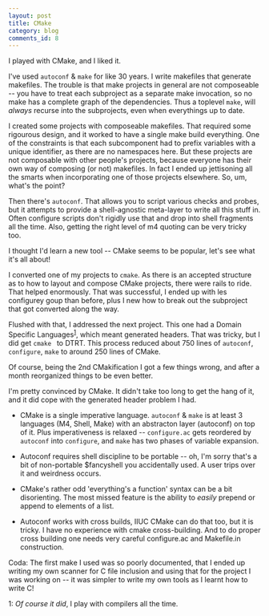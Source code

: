 ```yaml
---
layout: post
title: CMake
category: blog
comments_id: 8
---
```


I played with CMake, and I liked it.

I've used `autoconf` & `make` for like 30 years.  I write makefiles
that generate makefiles.  The trouble is that make projects in general
are not composeable -- you have to treat each subproject as a separate
make invocation, so no make has a complete graph of the dependencies.
Thus a toplevel `make`, will *always* recurse into the subprojects,
even when everythings up to date.

I created some projects with composeable makefiles.  That required
some rigourous design, and it worked to have a single make build
everything.  One of the constraints is that each subcomponent had to
prefix variables with a unique identifier, as there are no namespaces
here.  But these projects are not composable with other people's
projects, because everyone has their own way of composing (or not)
makefiles.  In fact I ended up jettisoning all the smarts when
incorporating one of those projects elsewhere.  So, um, what's the
point?

Then there's `autoconf`.  That allows you to script various checks and
probes, but it attempts to provide a shell-agnostic meta-layer to
write all this stuff in.  Often configure scripts don't rigidly use
that and drop into shell fragments all the time.  Also, getting the
right level of m4 quoting can be very tricky too.

I thought I'd learn a new tool -- CMake seems to be popular, let's
see what it's all about!

I converted one of my projects to `cmake`.  As there is an accepted
structure as to how to layout and compose CMake projects, there were
rails to ride.  That helped enormously.  That was successful, I ended
up with les configurey goup than before, plus I new how to break out
the subproject that got converted along the way.

Flushed with that, I addressed the next project.  This one had a
Domain Specific Languages<sup>[1](#foot1)</sup>, which meant generated
headers.  That was tricky, but I did get `cmake ` to DTRT.  This
process reduced about 750 lines of `autoconf`, `configure`, `make` to
around 250 lines of CMake.

Of course, being the 2nd CMakification I got a few things wrong, and
after a month reorganized things to be even better.

I'm pretty convinced by CMake.  It didn't take too long to get the
hang of it, and it did cope with the generated header problem I had.

- CMake is a single imperative language.  `autoconf` & `make` is at
  least 3 languages (M4, Shell, Make) with an abstracton layer
  (autoconf) on top of it.  Plus imperativeness is relaxed --
  `configure.ac` gets reordered by `autoconf` into `configure`, and
  `make` has two phases of variable expansion.

- Autoconf requires shell discipline to be portable -- oh, I'm sorry
  that's a bit of non-portable $fancyshell you accidentally used.  A
  user trips over it and weirdness occurs.

- CMake's rather odd 'everything's a function' syntax can be a bit
  disorienting.  The most missed feature is the ability to *easily*
  prepend or append to elements of a list.

- Autoconf works with cross builds, IIUC CMake can do that too, but it
  is tricky.  I have no experience with cmake cross-building.  And to
  do proper cross building one needs very careful configure.ac and
  Makefile.in construction.

Coda: The first make I used was so poorly documented, that I ended up
writing my own scanner for C file inclusion and using that for the
project I was working on -- it was simpler to write my own tools as I
learnt how to write C!

<a name="foot1">1</a>: *Of course it did*, I play with compilers all the time.